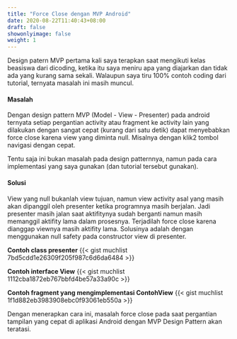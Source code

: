 ```yaml
---
title: "Force Close dengan MVP Android"
date: 2020-08-22T11:40:43+08:00
draft: false
showonlyimage: false
weight: 1
---
```


Design patern MVP pertama kali saya terapkan saat mengikuti kelas beasiswa dari dicoding, ketika itu saya meniru apa yang diajarkan dan tidak ada yang kurang sama sekali. Walaupun saya tiru 100% contoh coding dari tutorial, ternyata masalah ini masih muncul.

<!--more-->

#### Masalah
Dengan design pattern MVP (Model - View - Presenter) pada android ternyata setiap pergantian activity atau fragment ke activity lain yang dilakukan dengan sangat cepat (kurang dari satu detik) dapat menyebabkan force close karena view yang diminta null. Misalnya dengan klik2 tombol navigasi dengan cepat.

Tentu saja ini bukan masalah pada design patternnya, namun pada cara implementasi yang saya gunakan (dan tutorial tersebut gunakan).

#### Solusi
View yang null bukanlah view tujuan, namun view activity asal yang masih akan dipanggil oleh presenter ketika programnya masih berjalan. Jadi presenter masih jalan saat aktifitynya sudah berganti namun masih memanggil aktifity lama dalam prosesnya. Terjadilah force close karena dianggap viewnya masih aktifity lama.
Solusinya adalah dengan menggunakan null safety pada constructor view di presenter.

**Contoh class presenter**
{{< gist muchlist 7bd5cdd1e26309f205f987c6d6da6484 >}}

**Contoh interface View**
{{< gist muchlist 1112cba1872eb767bbfd4be57a33a90c >}}

**Contoh fragment yang mengimplementasi ContohView**
{{< gist muchlist 1f1d882eb3983908ebc0f93061eb550a >}}

Dengan menerapkan cara ini, masalah force close pada saat pergantian tampilan yang cepat di aplikasi Android dengan MVP Design Pattern akan teratasi.